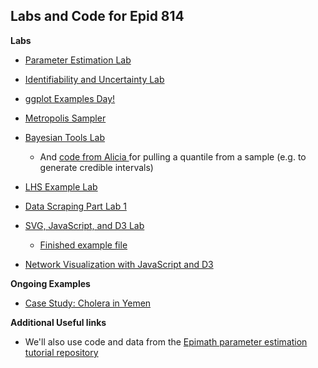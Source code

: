 
## Labs and Code for Epid 814

**Labs**
- [Parameter Estimation Lab](Labs/EstimationLab/)

- [Identifiability and Uncertainty Lab](Labs/IdentifiabilityUncertainty/IdentifiablilityUncertaintyLab.html)

- [ggplot Examples Day!](Labs/ggplotExamples/)

- [Metropolis Sampler](Labs/MetropolisSampler/MetropolisSampler.html)

- [Bayesian Tools Lab](Labs/BayesianToolsLab/BayesianTools.html)
	+ And [code from Alicia ](Labs/BayesianToolsLab/SampleQuantiles.R) for pulling a quantile from a sample (e.g. to generate credible intervals)

- [LHS Example Lab](Labs/LHSexample/LHSexample.html)

- [Data Scraping Part Lab 1](Labs/DataScrapingPart1/datascrpe_slides.html)

- [SVG, JavaScript, and D3 Lab](Labs/SVGJavaScriptD3/D3lab.html)
	+ [Finished example file](Labs/SVGJavaScriptD3/D3LabExample.html)

- [Network Visualization with JavaScript and D3](Labs/D3NetworkVis/index.html)

**Ongoing Examples**
- [Case Study: Cholera in Yemen](Labs/CholeraYemenCaseStudy/)

**Additional Useful links**
- We'll also use code and data from the [Epimath parameter estimation tutorial repository](https://github.com/epimath/param-estimation-SIR)
